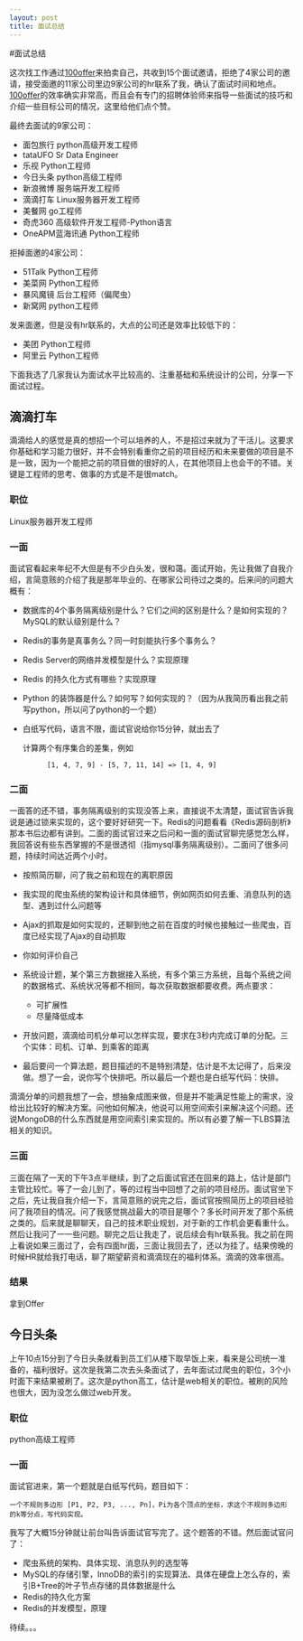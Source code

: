 ```yaml
---
layout: post
title: 面试总结 
---
```


#面试总结

这次找工作通过[100offer](http://www.100offer.com/i/Fbmo5sDR)来拍卖自己，共收到15个面试邀请，拒绝了4家公司的邀请，接受面邀的11家公司里边9家公司的hr联系了我，确认了面试时间和地点。[100offer](http://www.100offer.com/i/Fbmo5sDR)的效率确实非常高，而且会有专门的招聘体验师来指导一些面试的技巧和介绍一些目标公司的情况，这里给他们点个赞。

最终去面试的9家公司：

*  面包旅行 python高级开发工程师
*  tataUFO Sr Data Engineer
*  乐视 Python工程师
*  今日头条 python高级工程师
*  新浪微博 服务端开发工程师
*  滴滴打车 Linux服务器开发工程师
*  美餐网 go工程师
*  奇虎360 高级软件开发工程师-Python语言
*  OneAPM蓝海讯通 Python工程师


拒掉面邀的4家公司：

* 51Talk Python工程师
* 美菜网 Python工程师
* 暴风魔镜 后台工程师（偏爬虫）
* 新窝网 python工程师


发来面邀，但是没有hr联系的，大点的公司还是效率比较低下的：

* 美团 Python工程师
* 阿里云 Python工程师


下面我选了几家我认为面试水平比较高的、注重基础和系统设计的公司，分享一下面试过程。

## 滴滴打车
滴滴给人的感觉是真的想招一个可以培养的人，不是招过来就为了干活儿。这要求你基础和学习能力很好，并不会特别看重你之前的项目经历和未来要做的项目是不是一致，因为一个能把之前的项目做的很好的人，在其他项目上也会干的不错。关键是工程师的思考、做事的方式是不是很match。

### 职位
Linux服务器开发工程师

### 一面

面试官看起来年纪不大但是有不少白头发，很和蔼。面试开始，先让我做了自我介绍，言简意赅的介绍了我是那年毕业的、在哪家公司待过之类的。后来问的问题大概有：
	
* 数据库的4个事务隔离级别是什么？它们之间的区别是什么？是如何实现的？MySQL的默认级别是什么？
* Redis的事务是真事务么？同一时刻能执行多个事务么？
* Redis Server的网络并发模型是什么？实现原理
* Redis 的持久化方式有哪些？实现原理
* Python 的装饰器是什么？如何写？如何实现的？（因为从我简历看出我之前写python，所以问了python的一个题）
* 白纸写代码，语言不限，面试官说给你15分钟，就出去了
    
     计算两个有序集合的差集，例如 
    
    		[1, 4, 7, 9] - [5, 7, 11, 14] => [1, 4, 9]


### 二面

一面答的还不错，事务隔离级别的实现没答上来，直接说不太清楚，面试官告诉我说是通过锁来实现的，这个要好好研究一下。Redis的问题看看《Redis源码剖析》那本书后边都有讲到。二面的面试官过来之后问和一面的面试官聊完感觉怎么样，我回答说有些东西掌握的不是很透彻（指mysql事务隔离级别）。二面问了很多问题，持续时间达近两个小时。

* 按照简历聊，问了我之前和现在的离职原因
* 我实现的爬虫系统的架构设计和具体细节，例如网页如何去重、消息队列的选型、遇到过什么问题等
* Ajax的抓取是如何实现的，还聊到他之前在百度的时候也接触过一些爬虫，百度已经实现了Ajax的自动抓取
* 你如何评价自己
* 系统设计题，某个第三方数据接入系统，有多个第三方系统，且每个系统之间的数据格式、系统状况等都不相同，每次获取数据都要收费。两点要求：

	* 可扩展性
	* 尽量降低成本
	
* 开放问题，滴滴给司机分单可以怎样实现，要求在3秒内完成订单的分配。三个实体：司机、订单、到乘客的距离
* 最后要问一个算法题，题目描述的不是特别清楚，估计是不太记得了，后来没做。想了一会，说你写个快排吧。所以最后一个题也是白纸写代码：快排。

滴滴分单的问题我想了一会，想抽象成图来做，但是并不能满足性能上的需求，没给出比较好的解决方案。问他如何解决，他说可以用空间索引来解决这个问题。还说MongoDB的什么东西就是用空间索引来实现的。所以有必要了解一下LBS算法相关的知识。

### 三面

三面在隔了一天的下午3点半继续，到了之后面试官还在回来的路上，估计是部门主管比较忙。等了一会儿到了，等的过程当中回想了之前的项目经历。面试官坐下之后，先让我自我介绍一下，言简意赅的说完之后，面试官按照简历上的项目经验问了我项目的情况。问了我感觉挑战最大的项目是哪个？多长时间开发了那个系统之类的。后来就是聊聊天，自己的技术职业规划，对于新的工作机会更看重什么。然后让我问了一一些问题。聊完之后让我走了，说后续会有hr联系我。我之前在网上看说如果三面过了，会有四面hr面，三面让我回去了，还以为挂了。结果傍晚的时候HR就给我打电话，聊了期望薪资和滴滴现在的福利体系。滴滴的效率很高。

### 结果
拿到Offer


## 今日头条
上午10点15分到了今日头条就看到员工们从楼下取早饭上来，看来是公司统一准备的，福利很好。这次是我第二次去头条面试了，去年面试过爬虫的职位，3个小时面下来结果被刷了。这次是python高工，估计是web相关的职位。被刷的风险也很大，因为没怎么做过web开发。

### 职位
python高级工程师

### 一面
面试官进来，第一个题就是白纸写代码，题目如下：

    一个不规则多边形 [P1, P2, P3, ..., Pn]，Pi为各个顶点的坐标，求这个不规则多边形的k等分点，写代码实现。

我写了大概15分钟就让前台叫告诉面试官写完了。这个题答的不错。然后面试官问了：

* 爬虫系统的架构、具体实现、消息队列的选型等
* MySQL的存储引擎，InnoDB的索引的实现算法、具体在硬盘上怎么存的，索引B+Tree的叶子节点存储的具体数据是什么
* Redis的持久化方案
* Redis的并发模型，原理


待续。。。



